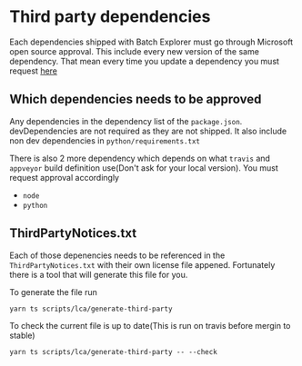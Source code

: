 # Third party dependencies

Each dependencies shipped with Batch Explorer must go through Microsoft open source approval. This include every new version of the same dependency. That mean every time you update a dependency you must request [here](https://ossmsft.visualstudio.com/DefaultCollection/_oss?searchText=p%3A%22BatchExplorer%22&_a=existing)

## Which dependencies needs to be approved

Any dependencies in the dependency list of the `package.json`. devDependencies are not required as they are not shipped.
It also include non dev dependencies in `python/requirements.txt`

There is also 2 more dependency which depends on what `travis` and `appveyor` build definition use(Don't ask for your local version). You must request approval accordingly

* `node`
* `python`

## ThirdPartyNotices.txt

Each of those depenencies needs to be referenced in the `ThirdPartyNotices.txt` with their own license file appened.
Fortunately there is a tool that will generate this file for you.

To generate the file run

```shell
yarn ts scripts/lca/generate-third-party
```

To check the current file is up to date(This is run on travis before mergin to stable)

```shell
yarn ts scripts/lca/generate-third-party -- --check
```
